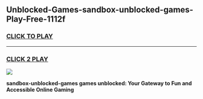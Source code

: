 
## Unblocked-Games-sandbox-unblocked-games-Play-Free-1112f
<h3>
<a href="https://premium76.site?title=sandbox-unblocked-games&ref=23A">CLICK TO PLAY</a></h3>
<hr>

<h3>
<a href="https://premium76.site?title=sandbox-unblocked-games&ref=23A">CLICK 2 PLAY</a>
  
</h3>

<a href="https://premium76.site?title=sandbox-unblocked-games&ref=23A"><img src="https://clearcache.store/games.png"></a>


**sandbox-unblocked-games games unblocked: Your Gateway to Fun and Accessible Online Gaming**
